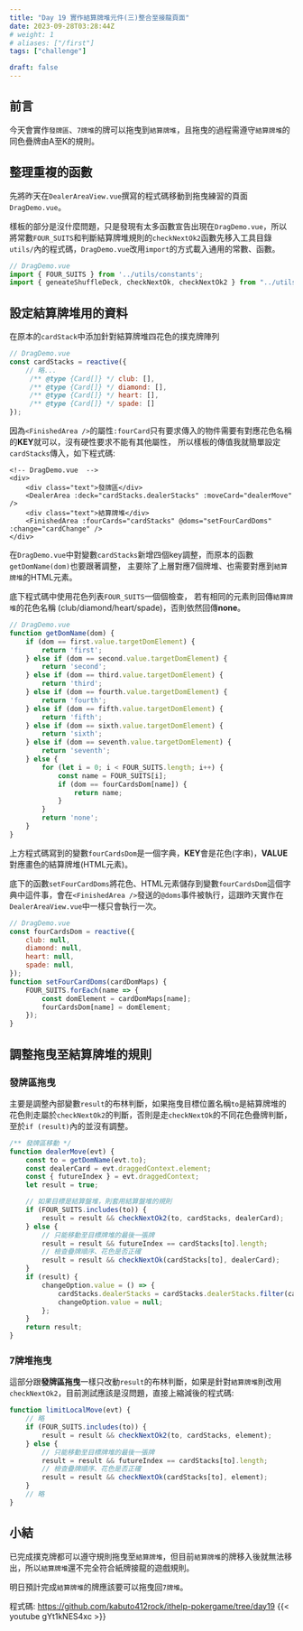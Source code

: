 ```yaml
---
title: "Day 19 實作結算牌堆元件(三)整合至接龍頁面"
date: 2023-09-28T03:28:44Z
# weight: 1
# aliases: ["/first"]
tags: ["challenge"]

draft: false
---
```

## 前言
今天會實作`發牌區`、`7牌堆`的牌可以拖曳到`結算牌堆`，且拖曳的過程需遵守`結算牌堆`的同色疊牌由A至K的規則。

## 整理重複的函數
先將昨天在`DealerAreaView.vue`撰寫的程式碼移動到拖曳練習的頁面`DragDemo.vue`。

樣板的部分是沒什麼問題，只是發現有太多函數宣告出現在`DragDemo.vue`，所以將常數`FOUR_SUITS`和判斷結算牌堆規則的`checkNextOk2`函數先移入工具目錄`utils/`內的程式碼，`DragDemo.vue`改用`import`的方式載入通用的常數、函數。
```js
// DragDemo.vue
import { FOUR_SUITS } from '../utils/constants';
import { geneateShuffleDeck, checkNextOk, checkNextOk2 } from "../utils/poker-helper";
```
## 設定結算牌堆用的資料
在原本的`cardStack`中添加針對結算牌堆四花色的撲克牌陣列
```js
// DragDemo.vue
const cardStacks = reactive({
    // 略...
     /** @type {Card[]} */ club: [],
     /** @type {Card[]} */ diamond: [],
     /** @type {Card[]} */ heart: [],
     /** @type {Card[]} */ spade: []
});
```
因為`<FinishedArea />`的屬性`:fourCard`只有要求傳入的物件需要有對應花色名稱的**KEY**就可以，沒有硬性要求不能有其他屬性，
所以樣板的傳值我就簡單設定`cardStacks`傳入，如下程式碼:
```vue
<!-- DragDemo.vue  -->
<div>
    <div class="text">發牌區</div>
    <DealerArea :deck="cardStacks.dealerStacks" :moveCard="dealerMove" />
    <div class="text">結算牌堆</div>
    <FinishedArea :fourCards="cardStacks" @doms="setFourCardDoms" :change="cardChange" />
</div>
```

在`DragDemo.vue`中對變數`cardStacks`新增四個key調整，而原本的函數`getDomName(dom)`也要跟著調整，
主要除了上層對應7個牌堆、也需要對應到`結算牌堆`的HTML元素。

底下程式碼中使用花色列表`FOUR_SUITS`一個個檢查，
若有相同的元素則回傳`結算牌堆`的花色名稱 (club/diamond/heart/spade)，否則依然回傳**none**。
```js
// DragDemo.vue
function getDomName(dom) {
    if (dom == first.value.targetDomElement) {
        return 'first';
    } else if (dom == second.value.targetDomElement) {
        return 'second';
    } else if (dom == third.value.targetDomElement) {
        return 'third';
    } else if (dom == fourth.value.targetDomElement) {
        return 'fourth';
    } else if (dom == fifth.value.targetDomElement) {
        return 'fifth';
    } else if (dom == sixth.value.targetDomElement) {
        return 'sixth';
    } else if (dom == seventh.value.targetDomElement) {
        return 'seventh';
    } else {
        for (let i = 0; i < FOUR_SUITS.length; i++) {
            const name = FOUR_SUITS[i];
            if (dom == fourCardsDom[name]) {
                return name;
            }
        }
        return 'none';
    }
}
```

上方程式碼寫到的變數`fourCardsDom`是一個字典，**KEY**會是花色(字串)，**VALUE**對應畫色的結算牌堆(HTML元素)。

底下的函數`setFourCardDoms`將花色、HTML元素儲存到變數`fourCardsDom`這個字典中這件事，會在`<FinishedArea />`發送的`@doms`事件被執行，這跟昨天實作在`DealerAreaView.vue`中一樣只會執行一次。
```js
// DragDemo.vue
const fourCardsDom = reactive({
    club: null,
    diamond: null,
    heart: null,
    spade: null,
});
function setFourCardDoms(cardDomMaps) {
    FOUR_SUITS.forEach(name => {
        const domElement = cardDomMaps[name];
        fourCardsDom[name] = domElement;
    });
}
```

## 調整拖曳至結算牌堆的規則
### 發牌區拖曳
主要是調整內部變數`result`的布林判斷，如果拖曳目標位置名稱`to`是結算牌堆的花色則走屬於`checkNextOk2`的判斷，否則是走`checkNextOk`的不同花色疊牌判斷，至於`if (result)`內的並沒有調整。
```js
/** 發牌區移動 */
function dealerMove(evt) {
    const to = getDomName(evt.to);
    const dealerCard = evt.draggedContext.element;
    const { futureIndex } = evt.draggedContext;
    let result = true;

    // 如果目標是結算盤堆，則套用結算盤堆的規則
    if (FOUR_SUITS.includes(to)) {
        result = result && checkNextOk2(to, cardStacks, dealerCard);
    } else {
        // 只能移動至目標牌堆的最後一張牌
        result = result && futureIndex == cardStacks[to].length;
        // 檢查疊牌順序、花色是否正確
        result = result && checkNextOk(cardStacks[to], dealerCard);
    }
    if (result) {
        changeOption.value = () => {
            cardStacks.dealerStacks = cardStacks.dealerStacks.filter(card => card.value !== dealerCard.value);
            changeOption.value = null;
        };
    }
    return result;
}
```

### 7牌堆拖曳
這部分跟**發牌區拖曳**一樣只改動`result`的布林判斷，如果是針對`結算牌堆`則改用`checkNextOk2`，目前測試應該是沒問題，直接上縮減後的程式碼:
```js
function limitLocalMove(evt) {
    // 略
    if (FOUR_SUITS.includes(to)) {
        result = result && checkNextOk2(to, cardStacks, element);
    } else {
        // 只能移動至目標牌堆的最後一張牌
        result = result && futureIndex == cardStacks[to].length;
        // 檢查疊牌順序、花色是否正確
        result = result && checkNextOk(cardStacks[to], element);
    }
    // 略
}
```

## 小結
已完成撲克牌都可以遵守規則拖曳至`結算牌堆`，但目前`結算牌堆`的牌移入後就無法移出，所以`結算牌堆`還不完全符合紙牌接龍的遊戲規則。

明日預計完成`結算牌堆`的牌應該要可以拖曳回`7牌堆`。

程式碼: https://github.com/kabuto412rock/ithelp-pokergame/tree/day19
{{< youtube gYt1kNES4xc >}}